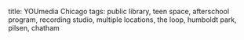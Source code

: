title: YOUmedia Chicago
tags: public library, teen space, afterschool program, recording studio, multiple locations, the loop, humboldt park, pilsen, chatham
